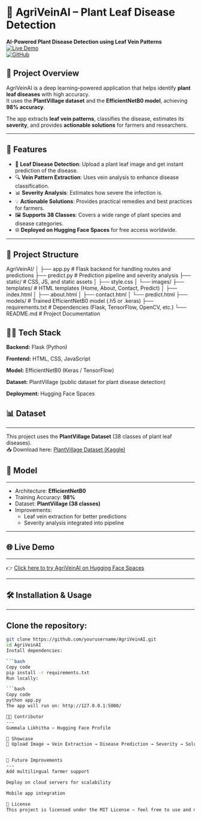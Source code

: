 # 🌿 AgriVeinAI – Plant Leaf Disease Detection 

**AI-Powered Plant Disease Detection using Leaf Vein Patterns**  
[![Live Demo](https://img.shields.io/badge/HuggingFace-Live%20Demo-yellow)](https://huggingface.co/spaces/gummalalikhitha/AgriVeinAI)  
[![GitHub](https://img.shields.io/badge/Code-GitHub-blue)](https://github.com/gummalalikhitha/AgriVeinAI)  

## 📖 Project Overview 

AgriVeinAI is a deep learning–powered application that helps identify **plant leaf diseases** with high accuracy.  
It uses the **PlantVillage dataset** and the **EfficientNetB0 model**, achieving **98% accuracy**.  

The app extracts **leaf vein patterns**, classifies the disease, estimates its **severity**, and provides **actionable solutions** for farmers and researchers.  

---

## 🚀 Features   

- 🌱 **Leaf Disease Detection**: Upload a plant leaf image and get instant prediction of the disease.  
- 🔍 **Vein Pattern Extraction**: Uses vein analysis to enhance disease classification.  
- 📊 **Severity Analysis**: Estimates how severe the infection is.  
- 💡 **Actionable Solutions**: Provides practical remedies and best practices for farmers.  
- 🖼 **Supports 38 Classes**: Covers a wide range of plant species and disease categories.  
- 🌐 **Deployed on Hugging Face Spaces** for free access worldwide.  

---

## 📂 Project Structure  

AgriVeinAI/
│
├── app.py # Flask backend for handling routes and predictions
├── predict.py # Prediction pipeline and severity analysis
├── static/ # CSS, JS, and static assets
│ ├── style.css
│ └── images/
├── templates/ # HTML templates (Home, About, Contact, Predict)
│ ├── index.html
│ ├── about.html
│ ├── contact.html
│ └── predict.html
├── models/ # Trained EfficientNetB0 model (.h5 or .keras)
├── requirements.txt # Dependencies (Flask, TensorFlow, OpenCV, etc.)
└── README.md # Project Documentation

🧑‍💻 Tech Stack
---

**Backend:** Flask (Python)

**Frontend:** HTML, CSS, JavaScript

**Model:** EfficientNetB0 (Keras / TensorFlow)

**Dataset:** PlantVillage (public dataset for plant disease detection)

**Deployment:** Hugging Face Spaces

## 📊 Dataset
--- 

This project uses the **PlantVillage Dataset** (38 classes of plant leaf diseases).  
📥 Download here: [PlantVillage Dataset (Kaggle)](https://www.kaggle.com/datasets/emmarex/plantdisease)  


## 🧠 Model  
---
- Architecture: **EfficientNetB0**  
- Training Accuracy: **98%**  
- Dataset: **PlantVillage (38 classes)**  
- Improvements:  
  - Leaf vein extraction for better predictions  
  - Severity analysis integrated into pipeline  

---

## 🌐 Live Demo  
---
👉 [Click here to try AgriVeinAI on Hugging Face Spaces](https://huggingface.co/spaces/gummalalikhitha/AgriVeinAI)  

---

## 🛠️ Installation & Usage  
---
Clone the repository:  
---
```bash
git clone https://github.com/yourusername/AgriVeinAI.git
cd AgriVeinAI
Install dependencies:

```bash
Copy code
pip install -r requirements.txt
Run locally:

```bash
Copy code
python app.py
The app will run on: http://127.0.0.1:5000/

👩‍💻 Contributor
---
Gummala Likhitha – Hugging Face Profile

📸 Showcase
🌱 Upload Image → Vein Extraction → Disease Prediction → Severity → Solution


📌 Future Improvements
---
Add multilingual farmer support

Deploy on cloud servers for scalability

Mobile app integration

📜 License
This project is licensed under the MIT License – feel free to use and modify.
